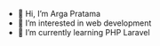 
- 👋 Hi, I’m Arga Pratama
- 👀 I’m interested in web development
- 🌱 I’m currently learning PHP Laravel
